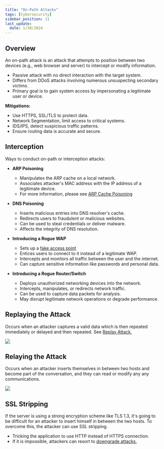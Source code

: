 ```yaml
---
title: "On-Path Attacks"
tags: [Cybersecurity]
sidebar_position: 11
last_update:
  date: 1/30/2024
---
```




## Overview

An on-path attack is an attack that attempts to position between two devices (e.g., web browser and server) to intercept or modify information.

- Passive attack with no direct interaction with the target system.
- Differs from DDoS attacks involving numerous unsuspecting secondary victims.
- Primary goal is to gain system access by impersonating a legitimate user or device.

**Mitigations:**

- Use HTTPS, SSL/TLS to protect data.
- Network Segmentation, limit access to critical systems.
- IDS/IPS, detect suspicious traffic patterns.
- Ensure routing data is accurate and secure.

## Interception 

Ways to conduct on-path or interception attacks:

- **ARP Poisoning**

  - Manipulates the ARP cache on a local network.
  - Associates attacker's MAC address with the IP address of a legitimate device.
  - For more information, please see [ARP Cache Poisoning](./012-Layer-2-Attacks.md#arp-cache-poisoning)

- **DNS Poisoning**

  - Inserts malicious entries into DNS resolver's cache.
  - Redirects users to fraudulent or malicious websites.
  - Can be used to steal credentials or deliver malware.
  - Affects the integrity of DNS resolution.

- **Introducing a Rogue WAP**

  - Sets up a [fake access point](/docs/007-Cybersecurity/012-List-of-Attacks/009-Wireless-Attacks.md#rogue-access-points-rogue-waps)
  - Entices users to connect to it instead of a legitimate WAP.
  - Intercepts and monitors all traffic between the user and the internet.
  - Can capture sensitive information like passwords and personal data.

- **Introducing a Rogue Router/Switch**

  - Deploys unauthorized networking devices into the network.
  - Intercepts, manipulates, or redirects network traffic.
  - Can be used to capture data packets for analysis.
  - May disrupt legitimate network operations or degrade performance.


## Replaying the Attack 

Occurs when an attacker captures a valid data which is then repeated immediately or delayed and then repeated. See [Replay Attack.](./005-Spoofing-Attacks.md#replay-attack)


<div class="img-center">

![](/img/docs/sec+-replaying-the-attack.png)


</div>


## Relaying the Attack 

Occurs when an attacker inserts themselves in between two hosts and become part of the conversation, and they can read or modify any any communications.


<div class="img-center">

![](/img/docs/sec+-relaying-the-attack.png)


</div>


## SSL Stripping 

If the server is using a strong encryption scheme like TLS 1.3, it's going to be difficult for an attacker to insert himself in between the two hosts. To overcome this, the attacker can use SSL stripping.

- Tricking the application to use HTTP instead of HTTPS connection.
- If it is impossible, attackers can resort to [downgrade attacks.](./002-Cryptographic-Attacks.md#downgrade-attacks)
